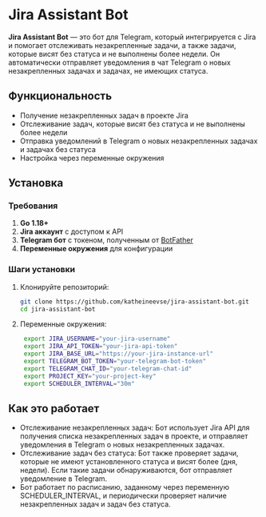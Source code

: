 # Jira Assistant Bot

**Jira Assistant Bot** — это бот для Telegram, который интегрируется с Jira и помогает отслеживать незакрепленные задачи, а также задачи, которые висят без статуса и не выполнены более недели. Он автоматически отправляет уведомления в чат Telegram о новых незакрепленных задачах и задачах, не имеющих статуса.

## Функциональность

- Получение незакрепленных задач в проекте Jira
- Отслеживание задач, которые висят без статуса и не выполнены более недели
- Отправка уведомлений в Telegram о новых незакрепленных задачах и задачах без статуса
- Настройка через переменные окружения

## Установка

### Требования

1. **Go 1.18+**
2. **Jira аккаунт** с доступом к API
3. **Telegram бот** с токеном, полученным от [BotFather](https://core.telegram.org/bots#botfather)
4. **Переменные окружения** для конфигурации

### Шаги установки

1. Клонируйте репозиторий:

   ```bash
   git clone https://github.com/katheineevse/jira-assistant-bot.git
   cd jira-assistant-bot
   
2. Переменные окружения:
   ```bash
    export JIRA_USERNAME="your-jira-username"
    export JIRA_API_TOKEN="your-jira-api-token"
    export JIRA_BASE_URL="https://your-jira-instance-url"
    export TELEGRAM_BOT_TOKEN="your-telegram-bot-token"
    export TELEGRAM_CHAT_ID="your-telegram-chat-id"
    export PROJECT_KEY="your-project-key"
    export SCHEDULER_INTERVAL="30m"


## Как это работает
- Отслеживание незакрепленных задач: Бот использует Jira API для получения списка незакрепленных задач в проекте, и отправляет уведомления в Telegram о новых незакрепленных задачах.
- Отслеживание задач без статуса: Бот также проверяет задачи, которые не имеют установленного статуса и висят более (дня, недели). Если такие задачи обнаруживаются, бот отправляет уведомление в Telegram.
- Бот работает по расписанию, заданному через переменную SCHEDULER_INTERVAL, и периодически проверяет наличие незакрепленных задач и задач без статуса.

   



